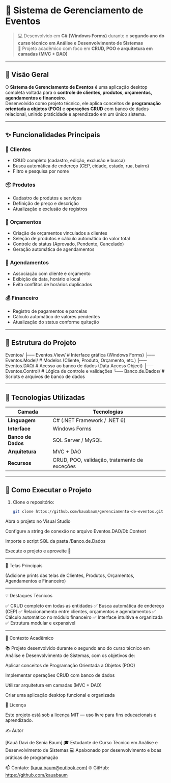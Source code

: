 # 🎉 Sistema de Gerenciamento de Eventos

> 💻 Desenvolvido em **C# (Windows Forms)** durante o **segundo ano do curso técnico em Análise e Desenvolvimento de Sistemas**  
> 📅 Projeto acadêmico com foco em **CRUD, POO e arquitetura em camadas (MVC + DAO)**  

---

## 🧭 Visão Geral

O **Sistema de Gerenciamento de Eventos** é uma aplicação desktop completa voltada para o **controle de clientes, produtos, orçamentos, agendamentos e financeiro**.  
Desenvolvido como projeto técnico, ele aplica conceitos de **programação orientada a objetos (POO)** e **operações CRUD** com banco de dados relacional, unindo praticidade e aprendizado em um único sistema.

---

## ✨ Funcionalidades Principais

### 👤 **Clientes**
- CRUD completo (cadastro, edição, exclusão e busca)
- Busca automática de endereço (CEP, cidade, estado, rua, bairro)
- Filtro e pesquisa por nome

### 📦 **Produtos**
- Cadastro de produtos e serviços
- Definição de preço e descrição
- Atualização e exclusão de registros

### 🧾 **Orçamentos**
- Criação de orçamentos vinculados a clientes
- Seleção de produtos e cálculo automático do valor total
- Controle de status (Aprovado, Pendente, Cancelado)
- Geração automática de agendamentos

### 📅 **Agendamentos**
- Associação com cliente e orçamento
- Exibição de data, horário e local
- Evita conflitos de horários duplicados

### 💰 **Financeiro**
- Registro de pagamentos e parcelas
- Cálculo automático de valores pendentes
- Atualização do status conforme quitação

---

## 🧱 Estrutura do Projeto

Eventos/
├── Eventos.View/ # Interface gráfica (Windows Forms)
├── Eventos.Model/ # Modelos (Cliente, Produto, Orçamento, etc.)
├── Eventos.DAO/ # Acesso ao banco de dados (Data Access Object)
├── Eventos.Control/ # Lógica de controle e validações
└── Banco.de.Dados/ # Scripts e arquivos de banco de dados


---

## 🧠 Tecnologias Utilizadas

| Camada | Tecnologias |
|--------|--------------|
| **Linguagem** | C# (.NET Framework / .NET 6) |
| **Interface** | Windows Forms |
| **Banco de Dados** | SQL Server / MySQL |
| **Arquitetura** | MVC + DAO |
| **Recursos** | CRUD, POO, validação, tratamento de exceções |

---

## 🚀 Como Executar o Projeto

1. Clone o repositório:
   ```bash
   git clone https://github.com/kauabaum/gerenciamento-de-eventos.git

Abra o projeto no Visual Studio

Configure a string de conexão no arquivo Eventos.DAO/Db.Context

Importe o script SQL da pasta /Banco.de.Dados

Execute o projeto e aproveite 🎉

---

📸 Telas Principais

(Adicione prints das telas de Clientes, Produtos, Orçamentos, Agendamentos e Financeiro)

---

💡 Destaques Técnicos

✅ CRUD completo em todas as entidades
✅ Busca automática de endereço (CEP)
✅ Relacionamento entre clientes, orçamentos e agendamentos
✅ Cálculo automático no módulo financeiro
✅ Interface intuitiva e organizada
✅ Estrutura modular e expansível

---

📘 Contexto Acadêmico

📚 Projeto desenvolvido durante o segundo ano do curso técnico em Análise e Desenvolvimento de Sistemas, com os objetivos de:

Aplicar conceitos de Programação Orientada a Objetos (POO)

Implementar operações CRUD com banco de dados

Utilizar arquitetura em camadas (MVC + DAO)

Criar uma aplicação desktop funcional e organizada

🧾 Licença

Este projeto está sob a licença MIT — uso livre para fins educacionais e aprendizado.

✍️ Autor

[Kauã Davi de Senia Baum]
🎓 Estudante de Curso Técnico em Análise e Desenvolvimento de Sistemas
💻 Apaixonado por desenvolvimento e boas práticas de programação

📫 Contato: [kaua.baum@outlook.com]
🌐 GitHub: https://github.com/kauabaum
